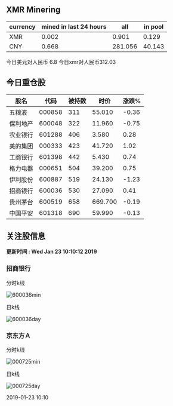 ## XMR Minering

|currency|mined in last 24 hours|all|in pool|
|---|---|---|---|
|XMR|0.002|0.901|0.129|
|CNY|0.668|281.056|40.143|

今日美元对人民币 6.8	今日xmr对人民币312.03


## 今日重仓股 

|股名|代码|被持数|时价|涨跌%|
|---|---|---|---|---|
|五粮液|000858|311|55.010|-0.36|
|保利地产|600048|322|11.960|-0.75|
|农业银行|601288|406|3.580|0.28|
|美的集团|000333|423|41.720|1.02|
|工商银行|601398|442|5.430|0.74|
|格力电器|000651|504|39.200|0.75|
|伊利股份|600887|519|24.130|-1.23|
|招商银行|600036|530|27.090|0.41|
|贵州茅台|600519|658|669.700|-0.19|
|中国平安|601318|690|59.990|-0.13|

## 关注股信息
**更新时间 : Wed Jan 23 10:10:12 2019**
### 招商银行 
分时k线

![600036min](http://image.sinajs.cn/newchart/min/n/sh600036.gif)

日k线

![600036day](http://image.sinajs.cn/newchart/daily/n/sh600036.gif)

### 京东方Ａ 
分时k线

![000725min](http://image.sinajs.cn/newchart/min/n/sz000725.gif)

日k线

![000725day](http://image.sinajs.cn/newchart/daily/n/sz000725.gif)

2019-01-23 10:10